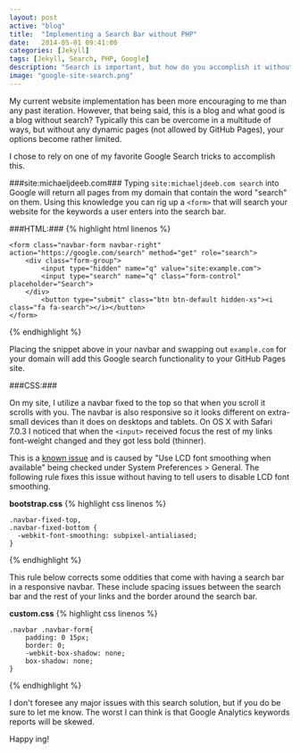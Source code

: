 ```yaml
---
layout: post
active: "blog"
title:  "Implementing a Search Bar without PHP"
date:   2014-05-01 09:41:00
categories: [Jekyll]
tags: [Jekyll, Search, PHP, Google]
description: "Search is important, but how do you accomplish it without any server-side scripting?"
image: "google-site-search.png"
---
```


My current website implementation has been more encouraging to me than any past iteration. However, that being said, this is a blog and what good is a blog without search? Typically this can be overcome in a multitude of ways, but without any dynamic pages (not allowed by GitHub Pages), your options become rather limited.

I chose to rely on one of my favorite Google Search tricks to accomplish this.

###site:michaeljdeeb.com###
Typing `site:michaeljdeeb.com search` into Google will return all pages from my domain that contain the word "search" on them. Using this knowledge you can rig up a `<form>` that will search your website for the keywords a user enters into the search bar.

###HTML:###
{% highlight html linenos %}

    <form class="navbar-form navbar-right" action="https://google.com/search" method="get" role="search">
        <div class="form-group">
            <input type="hidden" name="q" value="site:example.com">
            <input type="search" name="q" class="form-control" placeholder="Search">
        </div>
            <button type="submit" class="btn btn-default hidden-xs"><i class="fa fa-search"></i></button>
    </form>

{% endhighlight %}

Placing the snippet above in your navbar and swapping out `example.com` for your domain will add this Google search functionality to your GitHub Pages site.

###CSS:###

On my site, I utilize a navbar fixed to the top so that when you scroll it scrolls with you. The navbar is also responsive so it looks different on extra-small devices than it does on desktops and tablets. On OS X with Safari 7.0.3 I noticed that when the `<input>` received focus the rest of my links font-weight changed and they got less bold (thinner).

This is a [known issue](https://github.com/twbs/bootstrap/issues/11333) and is caused by "Use LCD font smoothing when available" being checked under System Preferences > General. The following rule fixes this issue without having to tell users to disable LCD font smoothing.

**bootstrap.css**
{% highlight css linenos %}

    .navbar-fixed-top,
    .navbar-fixed-bottom {
      -webkit-font-smoothing: subpixel-antialiased;
    }

{% endhighlight %}

This rule below corrects some oddities that come with having a search bar in a responsive navbar. These include spacing issues between the search bar and the rest of your links and the border around the search bar.

**custom.css**
{% highlight css linenos %}

    .navbar .navbar-form{
        padding: 0 15px;
        border: 0;
        -webkit-box-shadow: none;
        box-shadow: none;
    }

{% endhighlight %}

I don't foresee any major issues with this search solution, but if you do be sure to let me know. The worst I can think is that Google Analytics keywords reports will be skewed.

Happy <i class="fa fa-search"></i>ing!
